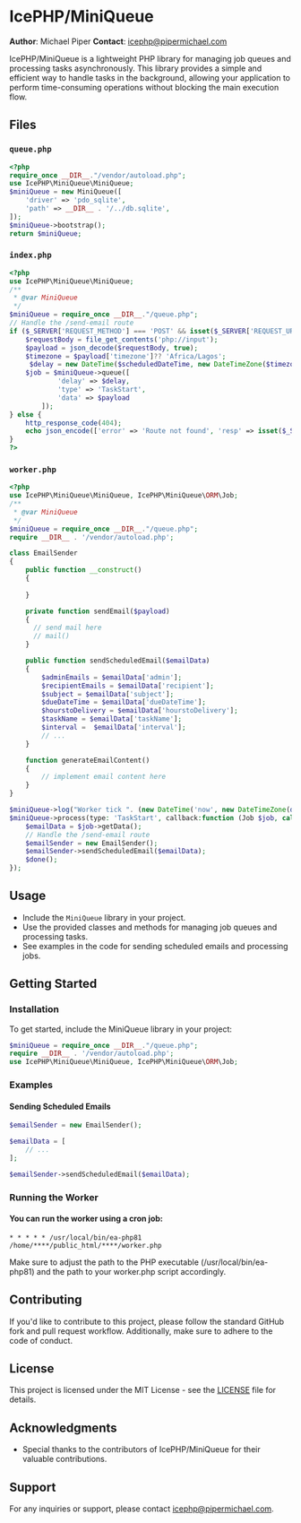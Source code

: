# IcePHP/MiniQueue

**Author**: Michael Piper
**Contact**: icephp@pipermichael.com

IcePHP/MiniQueue is a lightweight PHP library for managing job queues and processing tasks asynchronously. This library provides a simple and efficient way to handle tasks in the background, allowing your application to perform time-consuming operations without blocking the main execution flow.

## Files

### `queue.php`

```php
<?php
require_once __DIR__."/vendor/autoload.php";
use IcePHP\MiniQueue\MiniQueue;
$miniQueue = new MiniQueue([
    'driver' => 'pdo_sqlite',
    'path' => __DIR__ . '/../db.sqlite',
]);
$miniQueue->bootstrap();
return $miniQueue;
```

### `index.php`

```php
<?php
use IcePHP\MiniQueue\MiniQueue;
/**
 * @var MiniQueue
 */
$miniQueue = require_once __DIR__."/queue.php";
// Handle the /send-email route
if ($_SERVER['REQUEST_METHOD'] === 'POST' && isset($_SERVER['REQUEST_URI']) && $_SERVER['REQUEST_URI'] === '/emailreminder/index.php/send-email') {
    $requestBody = file_get_contents('php://input');
    $payload = json_decode($requestBody, true);
    $timezone = $payload['timezone']?? 'Africa/Lagos';
     $delay = new DateTime($scheduledDateTime, new DateTimeZone($timezone));
    $job = $miniQueue->queue([
            'delay' => $delay, 
            'type' => 'TaskStart',
            'data' => $payload
        ]);
} else {
    http_response_code(404);
    echo json_encode(['error' => 'Route not found', 'resp' => isset($_SERVER['REQUEST_URI']) ? $_SERVER['REQUEST_URI'] : '']);
}
?>
```

### `worker.php`

```php
<?php
use IcePHP\MiniQueue\MiniQueue, IcePHP\MiniQueue\ORM\Job;
/**
 * @var MiniQueue
 */
$miniQueue = require_once __DIR__."/queue.php";
require __DIR__ . '/vendor/autoload.php';

class EmailSender
{
    public function __construct()
    {
       
    }

    private function sendEmail($payload)
    {
      // send mail here
      // mail()
    }

    public function sendScheduledEmail($emailData)
    {
        $adminEmails = $emailData['admin'];
        $recipientEmails = $emailData['recipient'];
        $subject = $emailData['subject'];
        $dueDateTime = $emailData['dueDateTime'];
        $hourstoDelivery = $emailData['hourstoDelivery'];
        $taskName = $emailData['taskName'];
        $interval =  $emailData['interval'];
        // ...
    }

    function generateEmailContent()
    {
        // implement email content here
    }
}

$miniQueue->log("Worker tick ". (new DateTime('now', new DateTimeZone(date_default_timezone_get()) ))->format('D, M, Y H:i:s'));
$miniQueue->process(type: 'TaskStart', callback:function (Job $job, callable $done) {
    $emailData = $job->getData();
    // Handle the /send-email route
    $emailSender = new EmailSender();
    $emailSender->sendScheduledEmail($emailData);
    $done();
});
```

## Usage

- Include the `MiniQueue` library in your project.
- Use the provided classes and methods for managing job queues and processing tasks.
- See examples in the code for sending scheduled emails and processing jobs.

## Getting Started

### Installation

To get started, include the MiniQueue library in your project:

```php
$miniQueue = require_once __DIR__."/queue.php";
require __DIR__ . '/vendor/autoload.php';
use IcePHP\MiniQueue\MiniQueue, IcePHP\MiniQueue\ORM\Job;
```

### Examples

#### Sending Scheduled Emails

```php
$emailSender = new EmailSender();

$emailData = [
    // ...
];

$emailSender->sendScheduledEmail($emailData);
```
### Running the Worker
#### You can run the worker using a cron job:

```cron
* * * * * /usr/local/bin/ea-php81 /home/****/public_html/****/worker.php
```
Make sure to adjust the path to the PHP executable (/usr/local/bin/ea-php81) and the path to your worker.php script accordingly.

## Contributing

If you'd like to contribute to this project, please follow the standard GitHub fork and pull request workflow. Additionally, make sure to adhere to the code of conduct.

## License

This project is licensed under the MIT License - see the [LICENSE](LICENSE) file for details.

## Acknowledgments

- Special thanks to the contributors of IcePHP/MiniQueue for their valuable contributions.

## Support

For any inquiries or support, please contact [icephp@pipermichael.com](mailto:icephp@pipermichael.com).